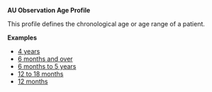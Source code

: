 **AU Observation Age Profile**

This profile defines the chronological age or age range of a patient.

**Examples**

* [4 years](Observation-observation-age-example-4years.html)
* [6 months and over](Observation-observation-age-example-6monthsandover.html)
* [6 months to 5 years](Observation-observation-age-example-6monthsto5years.html)
* [12 to 18 months](Observation-observation-age-example-12-18months.html)
* [12 months](Observation-observation-age-example-12months.html)